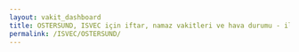 ```yaml
---
layout: vakit_dashboard
title: OSTERSUND, ISVEC için iftar, namaz vakitleri ve hava durumu - ilçe/eyalet seç
permalink: /ISVEC/OSTERSUND/
---
```


<script type="text/javascript">
  var GLOBAL_COUNTRY = 'ISVEC';
  var GLOBAL_CITY = 'OSTERSUND';
  var GLOBAL_STATE = '';
  var lat = 72;
  var lon = 21;
</script>
